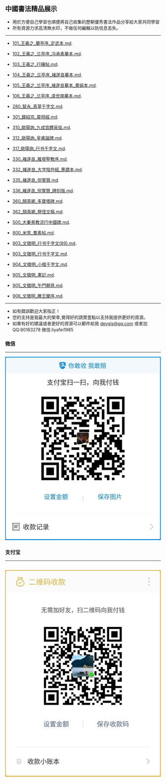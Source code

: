 ## 中國書法精品展示

* 用於方便自己學習也順便將自己收集的歷朝優秀書法作品分享給大家共同學習
* 所有資源力求高清無水印，不做任何編輯以防信息丟失。
--- 
* [101_王羲之_蘭亭序_定武本.md](101_王羲之_蘭亭序_定武本.md "王羲之_蘭亭序_定武本"). 
* [102_王羲之_兰亭序_冯承素摹本.md](102_王羲之_兰亭序_冯承素摹本.md "王羲之_兰亭序_冯承素摹本"). 
* [103_王羲之_行穰帖.md](103_王羲之_行穰帖.md "王羲之_行穰帖"). 
* [104_王羲之_兰亭序_褚遂良摹本.md](104_王羲之_兰亭序_褚遂良摹本.md "王羲之_兰亭序_褚遂良摹本"). 
* [105_王羲之_兰亭序_褚遂良摹本_黄娟本.md](105_王羲之_兰亭序_褚遂良摹本_黄娟本.md "王羲之_兰亭序_褚遂良摹本（黄娟本）"). 
* [106_王羲之_兰亭序_虞世南摹本.md](106_王羲之_兰亭序_虞世南摹本.md "王羲之_兰亭序_虞世南摹本"). 


* [280_智永_真草千字文.md](280_智永_真草千字文.md "智永_真草千字文（宋拓本）").
* [301_鐘紹京_靈飛經.md](301_鐘紹京_靈飛經.md "鐘紹京_靈飛經"). 

* [310_歐陽詢_九成宫醴泉铭.md](310_歐陽詢_九成宫醴泉铭.md "欧阳询_九成宫醴泉铭（故宮藏版本）"). 
* [312_歐陽詢_皇甫誕碑.md](312_歐陽詢_皇甫誕碑.md "歐陽詢_皇甫誕碑（宋拓本）"). 
* [317_歐陽詢_行书千字文.md](317_歐陽詢_行书千字文.md "歐陽詢行书千字文"). 

* [330_褚遂良_雁塔聖教序.md](330_褚遂良_雁塔聖教序.md "褚遂良_雁塔聖教序"). 
* [332_褚遂良_大字陰符經_墨蹟本.md](332_褚遂良_大字陰符經_墨蹟本.md "褚遂良_大字陰符經（墨蹟本）"). 
* [335_褚遂良_倪寬贊.md](335_褚遂良_倪寬贊.md "褚遂良_倪寬贊"). 
* [336_褚遂良_倪寬贊_碑刻版.md](336_褚遂良_倪寬贊_碑刻版.md "褚遂良_倪寬贊（碑刻版）"). 


* [360_顏真卿_多寶塔碑.md](360_顏真卿_多寶塔碑.md "顏真卿_多寶塔碑").
* [362_顏真卿_祭侄文稿.md](362_顏真卿_祭侄文稿.md "顏真卿_祭侄文稿"). 

* [500_大秦景教流行中國碑.md](500_大秦景教流行中國碑.md "大秦景教流行中國碑"). 


* [800_米芾_蜀素帖.md](800_米芾_蜀素帖.md "米芾_蜀素帖"). 

* [903_文徵明_行书千字文(89).md](903_文徵明_行书千字文(89).md "文徵明_行书千字文(八十九歲書)"). 
* [903_文徵明_行书千字文.md](903_文徵明_行书千字文.md "文徵明_行书千字文"). 
* [904_文徵明_小楷千字文.md](904_文徵明_小楷千字文.md "文徵明_小楷千字文"). 
* [905_文徵明_畫記.md](905_文徵明_畫記.md "文徵明_畫記（偽）"). 
* [905_文徵明_午門朝見.md](905_文徵明_午門朝見.md "文徵明_午門朝見"). 
* [906_文徵明_滕王閣序.md](906_文徵明_滕王閣序.md "文徵明_滕王閣序"). 

---
* 如有錯誤歡迎大家指正！
* 您的支持是我最大的榮幸,覺得好的請賞壹點以支持我提供更好的資源。
* 如果有好的建議或者更好的資源可以郵件給我 devgis@qq.com 或者加QQ:80163278 微信:liyafei1985

### 微信
---
![微信收款](zfb.jpg)

### 支付宝
---
![支付宝收款](wx.jpg)
---